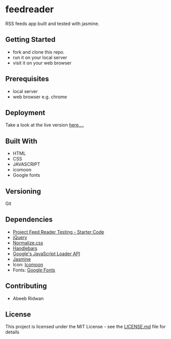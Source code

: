 # feedreader
  RSS feeds app built and tested with jasmine.

## Getting Started
- fork and clone this repo.
- run it on your local server
- visit it on your web browser

## Prerequisites
- local server
- web browser e.g. chrome

## Deployment
  Take a look at the live version [here....](https://abeeb1000.github.io/Feed-Reader-Testing/)

## Built With
- HTML
- CSS
- JAVASCRIPT
- icomoon
- Google fonts

## Versioning
  Git

## Dependencies
* [Project Feed Reader Testing - Starter Code](https://github.com/udacity/frontend-nanodegree-feedreader)
* [jQuery](https://jquery.com/)
* [Normalize.css](https://necolas.github.io/normalize.css/)
* [Handlebars](https://handlebarsjs.com/)
* [Google's JavaScript Loader API](https://www.google.com/jsapi)
* [Jasmine](https://jasmine.github.io/)
* Icon: [Icomoon](https://icomoon.io/)
* Fonts: [Google Fonts](https://fonts.google.com/)

## Contributing
  - Abeeb Ridwan

## License
  This project is licensed under the MIT License - see the [LICENSE.md](LICENSE.md) file for details
